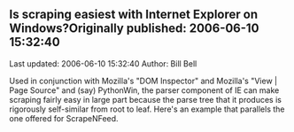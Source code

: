 ## Is scraping easiest with Internet Explorer on Windows?Originally published: 2006-06-10 15:32:40 
Last updated: 2006-06-10 15:32:40 
Author: Bill Bell 
 
Used in conjunction with Mozilla's "DOM Inspector" and Mozilla's "View | Page Source" and (say) PythonWin, the parser component of IE can make scraping fairly easy in large part because the parse tree that it produces is rigorously self-similar from root to leaf. Here's an example that parallels the one offered for ScrapeNFeed.